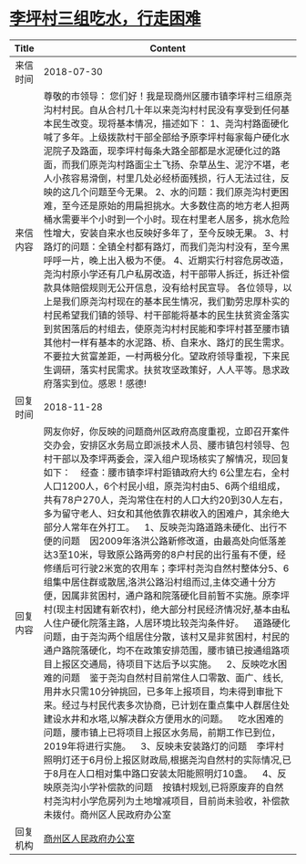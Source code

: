 # <a href="http://www.shangluo.gov.cn/zmhd/ldxxxx.jsp?urltype=leadermail.LeaderMailContentUrl&wbtreeid=1112&leadermailid=4842">李坪村三组吃水，行走困难</a>
|Title|Content|
|:---:|---|
|来信时间|2018-07-30|
|来信内容|尊敬的市领导： 您们好！我是现商州区腰市镇李坪村三组原尧沟村村民。自从合村几十年以来尧沟村村民没有享受到任何基本民生改变。现将基本情况，描述如下： 1、尧沟村路面硬化喊了多年。上级拨款村干部全部给予原李坪村每家每户硬化水泥院子及路面，现李坪村每条大路全部都是水泥硬化过的路面，而我们原尧沟村路面尘土飞扬、杂草丛生、泥泞不堪，老人小孩容易滑倒，村里几处必经桥面残损，行人无法过往，反映的这几个问题至今无果。 2、水的问题：我们原尧沟村更困难，至今还是原始的用扁担挑水。大多数住高的地方老人担两桶水需要半个小时到一个小时。现在村里老人居多，挑水危险性增大，安装自来水也反映好多年了，至今反映无果。 3、村路灯的问题：全镇全村都有路灯，而我们尧沟村没有，至今黑呼呼一片，晚上出入极为不便。 4、近期实行村容危房改造，尧沟村原小学还有几户私房改造，村干部带人拆迁，拆迁补偿款具体赔偿规则无公开信息，没有给村民宣导。 各位领导，以上是我们原尧沟村现在的基本民生情况，我们勤劳忠厚朴实的村民希望我们镇的领导、村干部能将基本的民生扶贫资金落实到贫困落后的村组去，使原尧沟村村民能和李坪村甚至腰市镇其他村一样有基本的水泥路、桥、自来水、路灯的民生需求。不要拉大贫富差距，一村两极分化。望政府领导重视，下来民生调研，落实村民需求。扶贫攻坚政策好，人人平等。恳求政府落实到位。感恩！感德!|
|回复时间|2018-11-28|
|回复内容|网友你好，你反映的问题商州区政府高度重视，立即召开案件交办会，安排区水务局立即派技术人员、腰市镇包村领导、包村干部以及李坪两委会，深入组户现场核实了解情况，现回复如下：    经查：腰市镇李坪村距镇政府大约 6公里左右，全村人口1200人，6个村民小组，原尧沟村由5、6两个组组成，共有78户270人，尧沟常住在村的人口大约20到30人左右，多为留守老人、妇女和其他依靠农耕收入的困难户，其余绝大部分人常年在外打工。    1、反映尧沟路道路未硬化、出行不便的问题    因2009年洛洪公路新修改道，由最高处向低落差达3至10米，导致原公路两旁的8户村民的出行虽有不便，经修缮后可行驶2米宽的农用车；李坪村尧沟自然村整体分5、6组集中居住群或散居,洛洪公路沿村组而过,主体交通十分方便，因属非贫困村，通户路和院落硬化目前暂不实施。原李坪村(现主村因建有新农村)，绝大部分村民经济情况好,基本由私人住户硬化院落主路，人居环境比较尧沟条件好。    道路硬化问题，由于尧沟两个组居住分散，该村又是非贫困村，村民的通户路院落硬化，均不在政策安排范围，腰市镇已按通组路项目上报区交通局，待项目下达后予以实施。    2、反映吃水困难的问题    鉴于尧沟自然村目前常住人口零散、面广、线长,用井水只需10分钟挑回，已多年上报项目，均未得到审批下来。经过与村民代表多次协商，已计划在重点集中人群居住处建设水井和水塔,以解决群众方便用水的问题。    吃水困难的问题，腰市镇上已将项目上报区水务局，前期工作已到位，2019年将进行实施。    3、反映未安装路灯的问题    李坪村照明灯还于6月份上报区财政局,根据尧沟自然村的实际情况,已于8月在人口相对集中路口安装太阳能照明灯10盏。    4、反映原尧沟小学补偿款的问题    按镇村规划,已将原废弃的自然村尧沟村小学危房列为土地增减项目，目前尚未验收，补偿款未拨付。商州区人民政府办公室|
|回复机构|<a href="../../categories/agencies/商州区人民政府办公室.md">商州区人民政府办公室</a>|